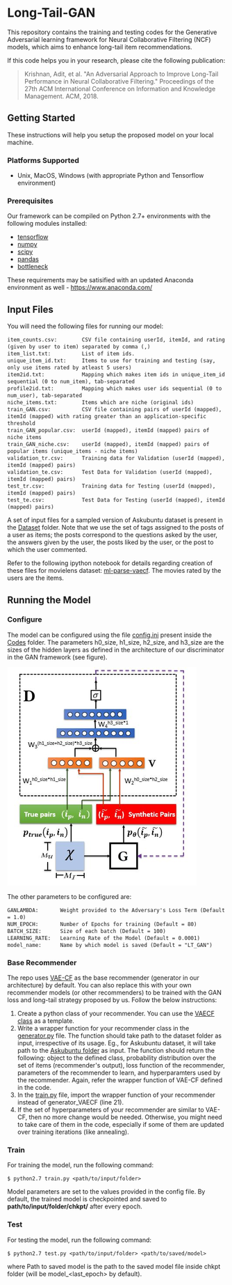 # Long-Tail-GAN

This repository contains the training and testing codes for the Generative Adversarial learning framework for Neural Collaborative Filtering (NCF) models, which aims to enhance long-tail item recommendations. 

If this code helps you in your research, please cite the following publication:

> Krishnan, Adit, et al. "An Adversarial Approach to Improve Long-Tail Performance in Neural Collaborative Filtering." Proceedings of the 27th ACM International Conference on Information and Knowledge Management. ACM, 2018.
## Getting Started

These instructions will help you setup the proposed model on your local machine.

### Platforms Supported

- Unix, MacOS, Windows (with appropriate Python and Tensorflow environment)

### Prerequisites

Our framework can be compiled on Python 2.7+ environments with the following modules installed:
- [tensorflow](https://www.tensorflow.org/)
- [numpy](http://www.numpy.org/)
- [scipy](https://www.scipy.org/)
- [pandas](https://pandas.pydata.org/)
- [bottleneck](https://pypi.org/project/Bottleneck/)

These requirements may be satisified with an updated Anaconda environment as well - https://www.anaconda.com/


## Input Files

You will need the following files for running our model:

```
item_counts.csv:        CSV file containing userId, itemId, and rating (given by user to item) separated by comma (,) 
item_list.txt:          List of item ids.
unique_item_id.txt:     Items to use for training and testing (say, only use items rated by atleast 5 users)
item2id.txt:            Mapping which makes item ids in unique_item_id sequential (0 to num_item), tab-separated
profile2id.txt:         Mapping which makes user ids sequential (0 to num_user), tab-separated
niche_items.txt:        Items which are niche (original ids) 
train_GAN.csv:          CSV file containing pairs of userId (mapped), itemId (mapped) with rating greater than an application-specific threshold
train_GAN_popular.csv:  userId (mapped), itemId (mapped) pairs of niche items
train_GAN_niche.csv:    userId (mapped), itemId (mapped) pairs of popular items (unique_items - niche items)
validation_tr.csv:      Training data for Validation (userId (mapped), itemId (mapped) pairs)
validation_te.csv:      Test Data for Validation (userId (mapped), itemId (mapped) pairs)
test_tr.csv:            Training data for Testing (userId (mapped), itemId (mapped) pairs)
test_te.csv:            Test Data for Testing (userId (mapped), itemId (mapped) pairs)
```

A set of input files for a sampled version of Askubuntu dataset is present in the [Dataset](Dataset/) folder. Note that we use the set of tags assigned to the posts of a user as items; the posts correspond to the questions asked by the user, the answers given by the user, the posts liked by the user, or the post to which the user commented.

Refer to the following ipython notebook for details regarding creation of these files for movielens dataset: [ml-parse-vaecf](https://github.com/dawenl/vae_cf/blob/master/VAE_ML20M_WWW2018.ipynb). The movies rated by the users are the items.

## Running the Model


### Configure

The model can be configured using the file [config.ini](Codes/config.ini) present inside the [Codes](Codes/) folder. The parameters h0_size, h1_size, h2_size, and h3_size are the sizes of the hidden layers as defined in the architecture of our discriminator in the GAN framework (see figure).

![Architecture](architecture.JPG?raw=true "Title") 


The other parameters to be configured are:

```
GANLAMBDA:       Weight provided to the Adversary's Loss Term (Default = 1.0)
NUM_EPOCH:       Number of Epochs for training (Default = 80)
BATCH_SIZE:      Size of each batch (Default = 100)
LEARNING_RATE:   Learning Rate of the Model (Default = 0.0001)
model_name:      Name by which model is saved (Default = "LT_GAN")
```

### Base Recommender

The repo uses [VAE-CF](https://arxiv.org/abs/1802.05814) as the base recommender (generator in our architecture) by default. You can also replace this with your own recommender models (or other recommenders) to be trained with the GAN loss and long-tail strategy proposed by us. Follow the below instructions:

1. Create a python class of your recommender. You can use the [VAECF class](Codes/Base_Recommender/MultiVAE.py) as a template.
2. Write a wrapper function for your recommender class in the [generator.py](Codes/generator.py) file. The function should take path to the dataset folder as input, irrespective of its usage. Eg., for Askubuntu dataset, it will take path to the [Askubuntu folder](Dataset/Askubuntu) as input. The function should return the following: object to the defined class, probability distribution over the set of items (recommender's output), loss function of the recommender, parameters of the recommender to learn, and hyperparamters used by the recommender. Again, refer the wrapper function of VAE-CF defined in the code.   
3. In the [train.py](Codes/train.py) file, import the wrapper function of your recommender instead of generator_VAECF (line 21).
4. If the set of hyperparameters of your recommender are similar to VAE-CF, then no more change would be needed. Otherwise, you might need to take care of them in the code, especially if some of them are updated over training iterations (like annealing). 

### Train

For training the model, run the following command: 

```
$ python2.7 train.py <path/to/input/folder>
```

Model parameters are set to the values provided in the config file. By default, the trained model is checkpointed and saved to **path/to/input/folder/chkpt/** after every epoch.

### Test

For testing the model, run the following command:

```
$ python2.7 test.py <path/to/input/folder> <path/to/saved/model>
```

where Path to saved model is the path to the saved model file inside chkpt folder (will be model_<last_epoch> by default).
